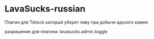 # LavaSucks-russian
Плагин для Tshock каторый уберет лаву при добыче адского камня.

разришение для плагина: lavasucks.admin.toggle
